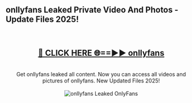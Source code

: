 <h2>onllyfans Leaked Private Video And Photos - Update Files 2025!</h2>
<br>
<div align="center">
<h2><a href="https://betterlinks.top/A2PfLJ" rel="nofollow">🔴 CLICK HERE 🌐==►► onllyfans</a></h2>
<br>
Get onllyfans leaked all content. Now you can access all videos and pictures of onllyfans. New Updated Files 2025!
<br>
<br>
<a href="https://betterlinks.top/A2PfLJ" rel="nofollow" data-target="animated-image.originalLink"><img src="https://i.imgur.com/dJHk4Zq.gif" alt="onllyfans Leaked  OnlyFans" style="max-width: 100%; display: inline-block;" data-target="animated-image.originalImage"></a>
</div>
<br>